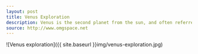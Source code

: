 ```yaml
---
layout: post
title: Venus Exploration
description: Venus is the second planet from the sun, and often referred to as Earth's "sister planet" due to the similarity in size. The planet rotates on its axis more slowly than any other planet, so slow that one Venutian year is about 1.92 Venutian days long, and the Venutian day is about 243 Earth days long.
source: http://www.omgspace.net
---
```


![Venus exploration]({{ site.baseurl }}img/venus-exploration.jpg)
